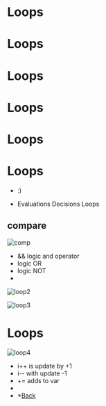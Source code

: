 # Loops
# Loops
# Loops
# Loops
# Loops
# Loops
- :)

- Evaluations Decisions Loops

## compare
![comp](https://lh3.googleusercontent.com/SeF38_Dd_UIv5AISoU_derXpDPyCYI4pTxn5iaoncvn7J6tCnbvmPJhtlgrCpQkGUWzeylEzOaRDaCScoSjd6Oyu-57J7RWO5Aap1SK3ZGtX526RB-FoM9Bmsh70dX7f3nqTP7VesOhLIrL-PzrJDhUmjWTLvy-d8lb4UwVEN6QOrUgmaeHGom7VtZJxcyGeGoJ3-0gFJhj0f8UHReY3JK_s_YJcEHu0LEwbcGN8vYjMrOrE-pRXoFrnVuiH7X4SmjlFWqDlPeOUxNreAoGoSF4Fo_6DvZS3RPDIQaak4-Px8mRAJYnGU1w4TLQawYNMJiot2W0ESd36J_85iCSScyR4-S7zSZD2fmgvpJVVAXs3M0q4ZruPBHA04OZBn8b7P-F3ytp9DeBeOy8yDo_3No2sGuBTHkwKkjR1fMUD_AmGp5JkHMSlHfbTzuZTUDjXGSJaYQZvBqS2Rh7510OUcjWt9ssHTnFG_oGRu-RRaS-U8Wo8WbONqJMd8Xk6vdtuRs-NKa2rPCHSgEhS01rMFr9k6bv1s-veGfK0kJqILo1kKDQ_7Q0JDjEoB9_SJqMtkupDn0GN5d9BUOuRazAXRaL6GffbDdF81c3R8p0yllCiVrOVWMRHLcl7k7EAwF7_2T1E68iXuv1483XQ2uK_W4c6gCWgsFoj742hdIWk7Vu3lEI5TRc2OL2rP8HuHw=w628-h549-no?authuser=0)

- && logic and operator
- logic OR
- logic NOT
- 
![loop2](https://lh3.googleusercontent.com/3oXv7UJPcE2gaXre3huQDq0hyLU1GbTO0wvU-o1WZRRDvc1T3xxpeYKHZIMRuWGP1hiq_1aJ-2QiRtDGySRuGk3b_RTwu6Anl6Pb9rR7JnHpk61ZzRGRGOEuQ00S5ws1ShCEGyIMgbscvmTI_afRWPlg_hOeUXj677qqo7A0QqiknWMG8CEY_PNSKN35vH79kpPziRBHR5tPpWl_uYf184fUofjNbGeDHNp81R3tjLGN7X80RGtVmJjxd9DysfstDYWyXIXvx4-ZrWw4UagfxJ0I_F4IFprbBVcQnpISOufJ5DXMlEaB3twkTNz2Fz6tTNM4Qb-yevCP_Ve9cgVgRoui6PBVrzd1ivN5_r0QL-PhRxUPCQh_nh14PEvy2Emk86x5ZSg2mAgUsvH-CWTu_pxR0mW8svlxXDt2XEZj3NKthWYaiH2gs4D4IVFcYHoFrjd2A-3ph8R8SXYH_1BIsJtQ0vI56IOODUt26Ctvvx5mwTpv3iZyI_u_W8emtLsgI4aAj1C-nflJuqU7S2e2zuYnNX8KvMuaCAWnFzo2WcRaQrBILxlaxHEZsOoP9_KLOA_QtPxa-dGLMH4yyN_iClk0Tcu8amez5whhhiVvoeM3YA5KcTkjeBlJX_v2ceWRHmcptYo8nDzHfCLj0aq_CiHVsT5s3JXH_vfYvss8UqYiE_7mdzNTy2CmlcB53A=w622-h545-no?authuser=0)

![loop3](https://lh3.googleusercontent.com/NMNteRxcqj_GyZR4ShvBTHM3GB8gpoboGmbMOJWyp4kp9VWx04tO_Ox12wIDWXFH7Z3E234IW_SVPuEvWGLrDkkEFAnr8-7_cGVaR5L8xOsirrgmR8tuMMx1mgMAVMc_FCtB3hUR5XcfBgCEhFFqjc8kmvM_zgyBGSaKiPRigc52iSqHTTGM8f_E5jjjJAjP8AHvxQUaM9S9lyQD9kbQsgcu36INrVUmzFZVacs-1cfSbaBNN5Y6giaNJHm4pndbiOaYmazU-FlaRzoJV-T_IuC1TJ3UsfngV_iKnKQnq1rH1AzsCCF0Pv4LilChgcNzgPdTS7dy8UBfoQhEwumSP0TPFbBiRxUEautU1FqXGfgc-bzbjC-SIPgJ75rIau7nfj0APBOLUgzlwYl4irtZKQ77RXpr-hT9G_Zpihf9ZaTbyjKYniQslcVMg4ZQIiAZEOotdqdj1AG-MQSVDnTMZtpKCghVmfHn4IMFK-dD2RQheNbse1bzr0ztSr7WdZBkcQWnWrM7IVN_odD4h3LzjsunW-0bRsxaAqF2XNrFjPALGgqvAG5Lc5CzeE0hi7TizVfR_jVBI_OB0Hx5F6MldRIqW6OYBggK4XPONn70fhrXpApz4baEKBAVH9rWQlpv2Adzte05G1jZh22x2MedXXWNixP59jjrL1OmIIRkNsPLZzquLIb4dl3AxjCJhg=w583-h510-no?authuser=0)


# Loops
![loop4](https://lh3.googleusercontent.com/VSxQPZet7IO0fyze8QokLg6-sQU-psA2SImCtjy43w1tf5MZuqOCmjjq_7j5B9pO66Dsdehr6eWj21kM_9XM0N4JP4JWlhqEJtWUw7LMpdT36cmHjAtTYYiTE6IEiP6mqZYD3apccCw20rILtxfTIvpUDc48H0RSvaaFyf1ZP3ACYnO1Gd26bvNY0-_WmDalFrlHE5j5YeLhAFuJcKc6Wm2U0WYZ4qJLFVnygYdAhK4ZHfgz3Ncoo-02uhulB1MlB-x44hbhY4kUPRTwR5O7aXjekHdYUs_t8csQ1okD9Hs1T-vV3yoeRE62txX6MovK-guCy8ySD_SfWnXcH3LHnZBLBerh1PCZpk_nZPATJx6GrGBsBaumBSgeb1Z4eSbN808o8dyYR7omNPZLFckyh97jZgwbq5R9-UWX5baKAJgZ7iZt-stBhRlnOiwIrA9SBqeyHba1byBmeAXjQEvp5yVJaDY7s7CLWn2Ix4uhIT-B5bf281zOOHK-eQDy2Z354Y3QMOujARIVNlFhX442d059umqtPe7lRK1oiwP22S5sBtMpiJQRjCpq31zlVk9nj6mgM5CDIti6RM8OBoSnQOw7wspU7xsCyxjwvCzx1ti9xHG3AHgRDH4W35tDBJsjraZCZksbJi5uFDlOHPeWZljU1RDHHWV7Y_zm0wj6khL4S-I6bISzIrulGJagFA=w400-h232-no?authuser=0)
- i++ is update by +1
- i-- with update -1
- += adds to var
- 
- *[Back](README.md)
